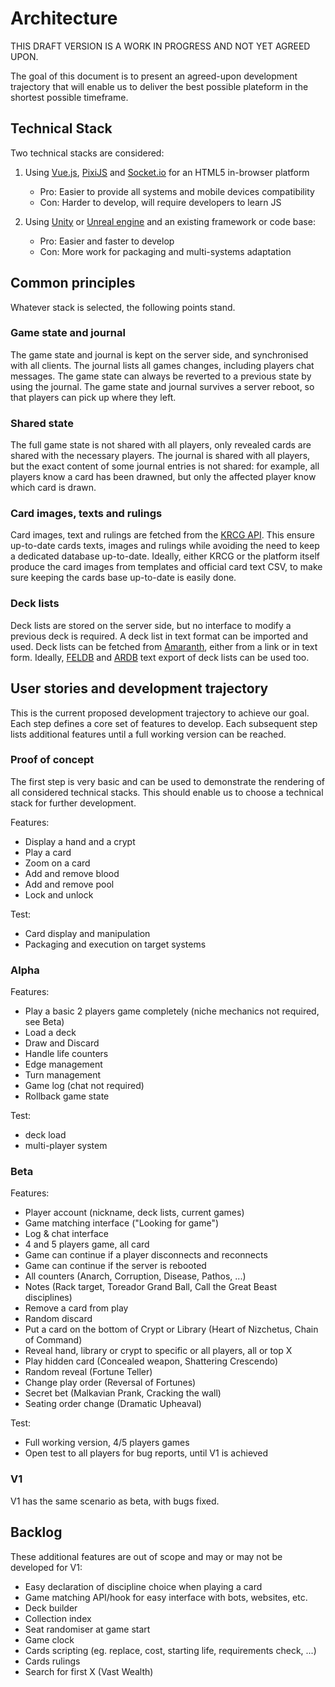 # Architecture

THIS DRAFT VERSION IS A WORK IN PROGRESS AND NOT YET AGREED UPON.

The goal of this document is to present an agreed-upon development trajectory
that will enable us to deliver the best possible plateform in the shortest possible timeframe.

## Technical Stack

Two technical stacks are considered:

1. Using [Vue.js](https://vuejs.org), [PixiJS](https://www.pixijs.com) and [Socket.io](https://socket.io) for an HTML5 in-browser platform
    - Pro: Easier to provide all systems and mobile devices compatibility
    - Con: Harder to develop, will require developers to learn JS

2. Using [Unity](https://unity.com) or [Unreal engine](https://www.unrealengine.com) and an existing framework or code base:
    - Pro: Easier and faster to develop
    - Con: More work for packaging and multi-systems adaptation

## Common principles

Whatever stack is selected, the following points stand.

### Game state and journal

The game state and journal is kept on the server side, and synchronised with all clients.
The journal lists all games changes, including players chat messages.
The game state can always be reverted to a previous state by using the journal.
The game state and journal survives a server reboot, so that players can pick up where they left.

### Shared state

The full game state is not shared with all players, only revealed cards are shared with the necessary players.
The journal is shared with all players, but the exact content of some journal entries is not shared:
for example, all players know a card has been drawned, but only the affected player know which card is drawn.

### Card images, texts and rulings

Card images, text and rulings are fetched from the [KRCG API](https://api.krcg.org).
This ensure up-to-date cards texts, images and rulings while avoiding the need to keep a dedicated database up-to-date.
Ideally, either KRCG or the platform itself produce the card images from templates and official card text CSV,
to make sure keeping the cards base up-to-date is easily done.

### Deck lists

Deck lists are stored on the server side, but no interface to modify a previous deck is required.
A deck list in text format can be imported and used.
Deck lists can be fetched from [Amaranth](https://amaranth.vtes.co.nz), either from a link or in text form.
Ideally, [FELDB](https://app.assembla.com/spaces/korni/documents) and [ARDB](http://www.nongnu.org/anarchdb/)
text export of deck lists can be used too.

## User stories and development trajectory

This is the current proposed development trajectory to achieve our goal.
Each step defines a core set of features to develop.
Each subsequent step lists additional features until a full working version can be reached.

### Proof of concept

The first step is very basic and can be used to demonstrate the rendering of all considered technical stacks.
This should enable us to choose a technical stack for further development.

Features:

- Display a hand and a crypt
- Play a card
- Zoom on a card
- Add and remove blood
- Add and remove pool
- Lock and unlock

Test:

- Card display and manipulation
- Packaging and execution on target systems

### Alpha

Features:

- Play a basic 2 players game completely (niche mechanics not required, see Beta)
- Load a deck
- Draw and Discard
- Handle life counters
- Edge management
- Turn management
- Game log (chat not required)
- Rollback game state

Test:

- deck load
- multi-player system

### Beta

Features:

- Player account (nickname, deck lists, current games)
- Game matching interface ("Looking for game")
- Log & chat interface
- 4 and 5 players game, all card
- Game can continue if a player disconnects and reconnects
- Game can continue if the server is rebooted
- All counters (Anarch, Corruption, Disease, Pathos, ...)
- Notes (Rack target, Toreador Grand Ball, Call the Great Beast disciplines)
- Remove a card from play
- Random discard
- Put a card on the bottom of Crypt or Library (Heart of Nizchetus, Chain of Command)
- Reveal hand, library or crypt to specific or all players, all or top X
- Play hidden card (Concealed weapon, Shattering Crescendo)
- Random reveal (Fortune Teller)
- Change play order (Reversal of Fortunes)
- Secret bet (Malkavian Prank, Cracking the wall)
- Seating order change (Dramatic Upheaval)

Test:

- Full working version, 4/5 players games
- Open test to all players for bug reports, until V1 is achieved

### V1

V1 has the same scenario as beta, with bugs fixed.

## Backlog

These additional features are out of scope and may or may not be developed for V1:

- Easy declaration of discipline choice when playing a card
- Game matching API/hook for easy interface with bots, websites, etc.
- Deck builder
- Collection index
- Seat randomiser at game start
- Game clock
- Cards scripting (eg. replace, cost, starting life, requirements check, ...)
- Cards rulings
- Search for first X (Vast Wealth)
